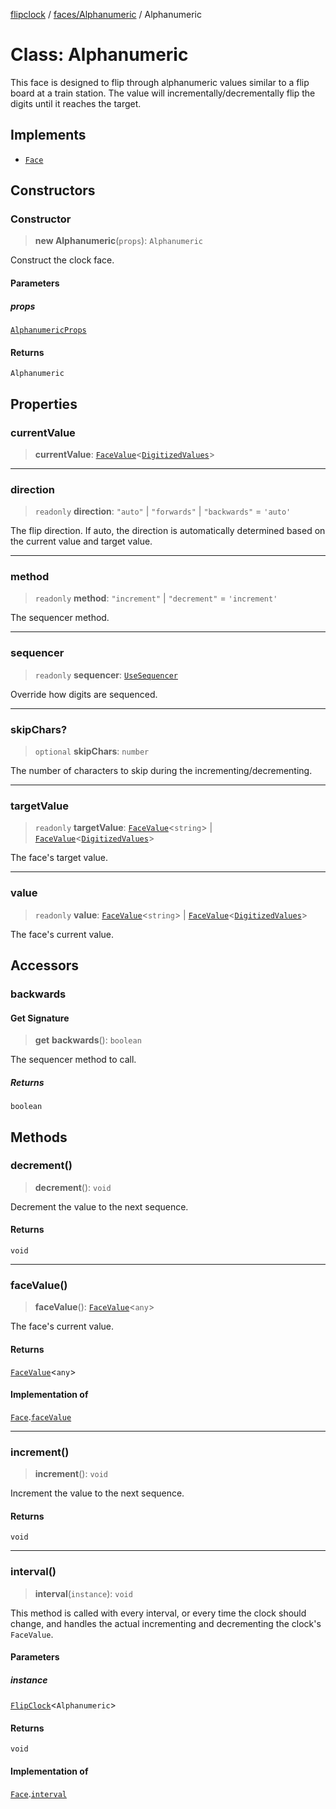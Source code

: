 [flipclock](../../../index.md) / [faces/Alphanumeric](../index.md) / Alphanumeric

# Class: Alphanumeric

This face is designed to flip through alphanumeric values similar to a flip
board at a train station. The value will incrementally/decrementally flip
the digits until it reaches the target.

## Implements

- [`Face`](../../../Face/interfaces/Face.md)

## Constructors

### Constructor

> **new Alphanumeric**(`props`): `Alphanumeric`

Construct the clock face.

#### Parameters

##### props

[`AlphanumericProps`](../type-aliases/AlphanumericProps.md)

#### Returns

`Alphanumeric`

## Properties

### currentValue

> **currentValue**: [`FaceValue`](../../../FaceValue/classes/FaceValue.md)\<[`DigitizedValues`](../../../helpers/digitizer/type-aliases/DigitizedValues.md)\>

***

### direction

> `readonly` **direction**: `"auto"` \| `"forwards"` \| `"backwards"` = `'auto'`

The flip direction. If auto, the direction is automatically determined
based on the current value and target value.

***

### method

> `readonly` **method**: `"increment"` \| `"decrement"` = `'increment'`

The sequencer method.

***

### sequencer

> `readonly` **sequencer**: [`UseSequencer`](../../../helpers/sequencer/type-aliases/UseSequencer.md)

Override how digits are sequenced.

***

### skipChars?

> `optional` **skipChars**: `number`

The number of characters to skip during the incrementing/decrementing.

***

### targetValue

> `readonly` **targetValue**: [`FaceValue`](../../../FaceValue/classes/FaceValue.md)\<`string`\> \| [`FaceValue`](../../../FaceValue/classes/FaceValue.md)\<[`DigitizedValues`](../../../helpers/digitizer/type-aliases/DigitizedValues.md)\>

The face's target value.

***

### value

> `readonly` **value**: [`FaceValue`](../../../FaceValue/classes/FaceValue.md)\<`string`\> \| [`FaceValue`](../../../FaceValue/classes/FaceValue.md)\<[`DigitizedValues`](../../../helpers/digitizer/type-aliases/DigitizedValues.md)\>

The face's current value.

## Accessors

### backwards

#### Get Signature

> **get** **backwards**(): `boolean`

The sequencer method to call.

##### Returns

`boolean`

## Methods

### decrement()

> **decrement**(): `void`

Decrement the value to the next sequence.

#### Returns

`void`

***

### faceValue()

> **faceValue**(): [`FaceValue`](../../../FaceValue/classes/FaceValue.md)\<`any`\>

The face's current value.

#### Returns

[`FaceValue`](../../../FaceValue/classes/FaceValue.md)\<`any`\>

#### Implementation of

[`Face`](../../../Face/interfaces/Face.md).[`faceValue`](../../../Face/interfaces/Face.md#facevalue)

***

### increment()

> **increment**(): `void`

Increment the value to the next sequence.

#### Returns

`void`

***

### interval()

> **interval**(`instance`): `void`

This method is called with every interval, or every time the clock
should change, and handles the actual incrementing and decrementing the
clock's `FaceValue`.

#### Parameters

##### instance

[`FlipClock`](../../../FlipClock/classes/FlipClock.md)\<`Alphanumeric`\>

#### Returns

`void`

#### Implementation of

[`Face`](../../../Face/interfaces/Face.md).[`interval`](../../../Face/interfaces/Face.md#interval)
